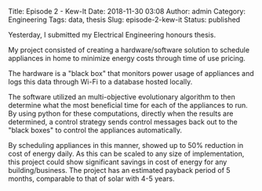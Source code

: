 Title: Episode 2 - Kew-It
Date: 2018-11-30 03:08
Author: admin
Category: Engineering
Tags: data, thesis
Slug: episode-2-kew-it
Status: published

Yesterday, I submitted my Electrical Engineering honours thesis.

My project consisted of creating a hardware/software solution to schedule appliances in home to minimize energy costs through time of use pricing.

The hardware is a "black box" that monitors power usage of appliances and logs this data through Wi-Fi to a database hosted locally.

The software utilized an multi-objective evolutionary algorithm to then determine what the most beneficial time for each of the appliances to run. By using python for these computations, directly when the results are determined, a control strategy sends control messages back out to the "black boxes" to control the appliances automatically.

By scheduling appliances in this manner, showed up to 50% reduction in cost of energy daily. As this can be scaled to any size of implementation, this project could show significant savings in cost of energy for any building/business. The project has an estimated payback period of 5 months, comparable to that of solar with 4-5 years.
